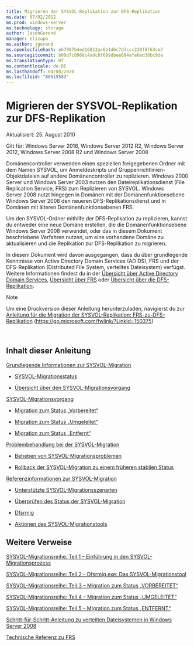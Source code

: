 ```yaml
---
title: Migrieren der SYSVOL-Replikation zur DFS-Replikation
ms.date: 07/02/2012
ms.prod: windows-server
ms.technology: storage
author: JasonGerend
manager: elizapo
ms.author: jgerend
ms.openlocfilehash: eb7997b4ed16812ac6b1d6c7d3ccc220f8f63ce7
ms.sourcegitcommit: b00d7c8968c4adc8f699dbee694afe6ed36bc9de
ms.translationtype: HT
ms.contentlocale: de-DE
ms.lasthandoff: 04/08/2020
ms.locfileid: "80815583"
---
```

# <a name="migrate-sysvol-replication-to-dfs-replication"></a>Migrieren der SYSVOL-Replikation zur DFS-Replikation


Aktualisiert: 25. August 2010

Gilt für: Windows Server 2016, Windows Server 2012 R2, Windows Server 2012, Windows Server 2008 R2 und Windows Server 2008

Domänencontroller verwenden einen speziellen freigegebenen Ordner mit dem Namen SYSVOL, um Anmeldeskripts und Gruppenrichtlinien-Objektdateien auf andere Domänencontroller zu replizieren. Windows 2000 Server und Windows Server 2003 nutzen den Dateireplikationsdienst (File Replication Service, FRS) zum Replizieren von SYSVOL. Windows Server 2008 nutzt hingegen in Domänen mit der Domänenfunktionsebene Windows Server 2008 den neueren DFS-Replikationsdienst und in Domänen mit älteren Domänenfunktionsebenen FRS.

Um den SYSVOL-Ordner mithilfe der DFS-Replikation zu replizieren, kannst du entweder eine neue Domäne erstellen, die die Domänenfunktionsebene Windows Server 2008 verwendet, oder das in diesem Dokument beschriebene Verfahren nutzen, um eine vorhandene Domäne zu aktualisieren und die Replikation zur DFS-Replikation zu migrieren.

In diesem Dokument wird davon ausgegangen, dass du über grundlegende Kenntnisse von Active Directory Domain Services (AD DS), FRS und der DFS-Replikation (Distributed File System, verteiltes Dateisystem) verfügst. Weitere Informationen findest du in der [Übersicht über Active Directory Domain Services](https://go.microsoft.com/fwlink/?linkid=147787), [Übersicht über FRS](https://go.microsoft.com/fwlink/?linkid=121763) oder [Übersicht über die DFS-Replikation](https://go.microsoft.com/fwlink/?linkid=121762).


> [!NOTE]
> Um eine Druckversion dieser Anleitung herunterzuladen, navigierst du zur <a href="https://go.microsoft.com/fwlink/?linkid=150375">Anleitung für die Migration der SYSVOL-Replikation: FRS-zu-DFS-Replikation</a> (https://go.microsoft.com/fwlink/?LinkId=150375)
<br>


## <a name="in-this-guide"></a>Inhalt dieser Anleitung

[Grundlegende Informationen zur SYSVOL-Migration](https://docs.microsoft.com/previous-versions/windows/it-pro/windows-server-2008-R2-and-2008/dd640170(v=ws.10))

  - [SYSVOL-Migrationsstatus](https://docs.microsoft.com/previous-versions/windows/it-pro/windows-server-2008-R2-and-2008/dd641052(v=ws.10))  
      
  - [Übersicht über den SYSVOL-Migrationsvorgang](https://docs.microsoft.com/previous-versions/windows/it-pro/windows-server-2008-R2-and-2008/dd639809(v=ws.10))  
      

[SYSVOL-Migrationsvorgang](https://docs.microsoft.com/previous-versions/windows/it-pro/windows-server-2008-R2-and-2008/dd639860(v=ws.10))

  - [Migration zum Status „Vorbereitet“](https://docs.microsoft.com/previous-versions/windows/it-pro/windows-server-2008-R2-and-2008/dd641193(v=ws.10))  
      
  - [Migration zum Status „Umgeleitet“](https://docs.microsoft.com/previous-versions/windows/it-pro/windows-server-2008-R2-and-2008/dd641340(v=ws.10))  
      
  - [Migration zum Status „Entfernt“](https://docs.microsoft.com/previous-versions/windows/it-pro/windows-server-2008-R2-and-2008/dd640254(v=ws.10))  
      

[Problembehandlung bei der SYSVOL-Migration](https://docs.microsoft.com/previous-versions/windows/it-pro/windows-server-2008-R2-and-2008/dd640395(v=ws.10))

  - [Beheben von SYSVOL-Migrationsproblemen](https://docs.microsoft.com/previous-versions/windows/it-pro/windows-server-2008-R2-and-2008/dd639976(v=ws.10))  
      
  - [Rollback der SYSVOL-Migration zu einem früheren stabilen Status](https://docs.microsoft.com/previous-versions/windows/it-pro/windows-server-2008-R2-and-2008/dd640509(v=ws.10))  
      

[Referenzinformationen zur SYSVOL-Migration](https://docs.microsoft.com/previous-versions/windows/it-pro/windows-server-2008-R2-and-2008/dd640293(v=ws.10))

  - [Unterstützte SYSVOL-Migrationsszenarien](https://docs.microsoft.com/previous-versions/windows/it-pro/windows-server-2008-R2-and-2008/dd639854(v=ws.10))  
      
  - [Überprüfen des Status der SYSVOL-Migration](https://docs.microsoft.com/previous-versions/windows/it-pro/windows-server-2008-R2-and-2008/dd639789(v=ws.10))  
      
  - [Dfsrmig](https://docs.microsoft.com/previous-versions/windows/it-pro/windows-server-2008-R2-and-2008/dd641227(v=ws.10))  
      
  - [Aktionen des SYSVOL-Migrationstools](https://docs.microsoft.com/previous-versions/windows/it-pro/windows-server-2008-R2-and-2008/dd639712(v=ws.10))  
      

## <a name="additional-references"></a>Weitere Verweise

[SYSVOL-Migrationsreihe: Teil 1 – Einführung in den SYSVOL-Migrationsprozess](https://go.microsoft.com/fwlink/?linkid=121756)

[SYSVOL-Migrationsreihe: Teil 2 – Dfsrmig.exe: Das SYSVOL-Migrationstool](https://go.microsoft.com/fwlink/?linkid=121757)

[SYSVOL-Migrationsreihe: Teil 3 – Migration zum Status „VORBEREITET“](https://go.microsoft.com/fwlink/?linkid=121758)

[SYSVOL-Migrationsreihe: Teil 4 – Migration zum Status „UMGELEITET“](https://go.microsoft.com/fwlink/?linkid=121759)

[SYSVOL-Migrationsreihe: Teil 5 – Migration zum Status „ENTFERNT“](https://go.microsoft.com/fwlink/?linkid=121760)

[Schritt-für-Schritt-Anleitung zu verteilten Dateisystemen in Windows Server 2008](https://go.microsoft.com/fwlink/?linkid=85231)

[Technische Referenz zu FRS](https://go.microsoft.com/fwlink/?linkid=121764)

